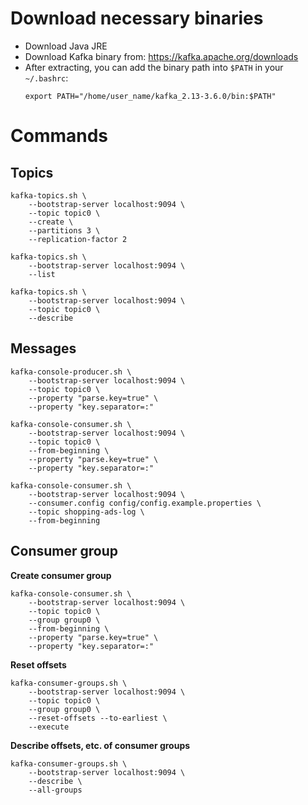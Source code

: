 # Download necessary binaries
- Download Java JRE
- Download Kafka binary from: https://kafka.apache.org/downloads
- After extracting, you can add the binary path into `$PATH` in your `~/.bashrc`:
    ```
    export PATH="/home/user_name/kafka_2.13-3.6.0/bin:$PATH"
    ```

# Commands
## Topics
```
kafka-topics.sh \
    --bootstrap-server localhost:9094 \
    --topic topic0 \
    --create \
    --partitions 3 \
    --replication-factor 2
```

```
kafka-topics.sh \
    --bootstrap-server localhost:9094 \
    --list
```

```
kafka-topics.sh \
    --bootstrap-server localhost:9094 \
    --topic topic0 \
    --describe
```

## Messages
```
kafka-console-producer.sh \
    --bootstrap-server localhost:9094 \
    --topic topic0 \
    --property "parse.key=true" \
    --property "key.separator=:"
```

```
kafka-console-consumer.sh \
    --bootstrap-server localhost:9094 \
    --topic topic0 \
    --from-beginning \
    --property "parse.key=true" \
    --property "key.separator=:"
```

```
kafka-console-consumer.sh \
    --bootstrap-server localhost:9094 \
    --consumer.config config/config.example.properties \
    --topic shopping-ads-log \
    --from-beginning
```

## Consumer group
**Create consumer group**
```
kafka-console-consumer.sh \
    --bootstrap-server localhost:9094 \
    --topic topic0 \
    --group group0 \
    --from-beginning \
    --property "parse.key=true" \
    --property "key.separator=:"
```

**Reset offsets**
```
kafka-consumer-groups.sh \
    --bootstrap-server localhost:9094 \
    --topic topic0 \
    --group group0 \
    --reset-offsets --to-earliest \
    --execute
```

**Describe offsets, etc. of consumer groups**
```
kafka-consumer-groups.sh \
    --bootstrap-server localhost:9094 \
    --describe \
    --all-groups
```
